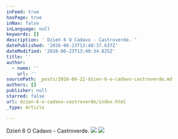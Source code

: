 ```yaml
---
inFeed: true
hasPage: true
inNav: false
inLanguage: null
keywords: []
description: ' Dzień 6 O Cadavo - Castroverde. '
datePublished: '2016-06-23T13:40:37.637Z'
dateModified: '2016-06-23T13:40:34.825Z'
title: ''
author:
  - name: ''
    url: ''
sourcePath: _posts/2016-06-22-dzien-6-o-cadavo-castroverde.md
authors: []
publisher: null
starred: false
url: dzien-6-o-cadavo-castroverde/index.html
_type: Article

---
```

Dzień 6 O Cadavo - Castroverde. ![](https://the-grid-user-content.s3-us-west-2.amazonaws.com/69eae562-b0d9-452d-8960-cc4f3821a67b.jpg)
![](https://the-grid-user-content.s3-us-west-2.amazonaws.com/179eb3e6-e4e9-4ccc-a821-255933edd407.jpg)